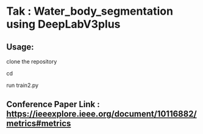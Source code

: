 # Tak : Water_body_segmentation using DeepLabV3plus

## Usage: 

clone the repository

cd 

run train2.py

## Conference Paper Link : https://ieeexplore.ieee.org/document/10116882/metrics#metrics


